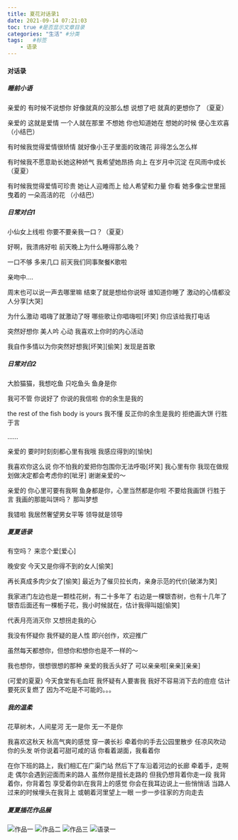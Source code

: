 ```yaml
---
title: 夏花对话录1
date: 2021-09-14 07:21:03
toc: true #是否显示文章目录
categories: "生活" #分类
tags:   #标签
    - 语录
---
```




#### 对话录

##### 睡前小语
亲爱的
有时候不说想你 
好像就真的没那么想
说想了吧
就真的更想你了
（夏夏）

亲爱的 这就是爱情
一个人就在那里
不想她 你也知道她在
想她的时候
便心生欢喜
（小结巴）

有时候我觉得爱情很矫情
就好像小王子里面的玫瑰花
非得怎么怎么样

有时候我不愿意助长她这种娇气
我希望她昂扬 向上
在岁月中沉淀
在风雨中成长
（夏夏）

有时候我觉得爱情可珍贵
她让人迎难而上
给人希望和力量 
你看 
她多像尘世里摇曳着的
一朵高洁的花
（小结巴）

##### 日常对白1
小仙女上线啦
你要不要亲我一口？（夏夏）

好啊，我溃疡好啦
前天晚上为什么睡得那么晚？

一口不够
多来几口
前天我们同事聚餐K歌啦

亲吻中....

周末也可以说一声去哪里嘛
结束了就是想给你说呀
谁知道你睡了
激动的心情都没人分享[大哭]

为什么激动
唱嗨了就激动了呀
哪些歌让你唱嗨啦[坏笑]
你应该给我打电话

突然好想你
美人吟
心动
我喜欢上你时的内心活动

我自作多情以为你突然好想我[坏笑][偷笑]
发现是首歌


##### 日常对白2 
大脸猫猫，我想吃鱼
只吃鱼头
鱼身是你

我可不管 你说好了
你说的我信啦
你的余生是我的

the rest of the fish body is yours
我不懂 反正你的余生是我的
拒绝画大饼
行胜于言

......

亲爱的
要时时刻刻都心里有我哦
我感应得到的[愉快]

我喜欢你这么说
你不怕我的爱把你包围你无法呼吸[坏笑]
我心里有你 我现在做规划做决定都会考虑你的[呲牙]
谢谢亲爱的～

亲爱的 你心里可要有我啊
鱼身都是你，心里当然都是你啦
不要给我画饼 行胜于言
我画的那能叫饼吗？
那叫梦想

我错啦 我居然奢望男女平等
领导就是领导

##### 夏夏语录
有空吗？
来恋个爱[爱心]

晚安安
今天又是你得不到的女人[偷笑]

再长真成多肉少女了[偷笑]
最近为了催贝拉长肉，亲身示范的代价[破涕为笑]

我家进门左边也是一颗桂花树，有二十多年了
右边是一棵银杏树，也有十几年了
银杏后面还有一棵栀子花，我小时候就在，估计我得叫姐[偷笑]

代表月亮消灭你
又想拐走我的心

我没有怀疑你
我怀疑的是人性
即兴创作，欢迎推广

虽然每天都想你，但想你和想你也是不一样的～

我也想你，很想很想的那种
亲爱的我舌头好了
可以亲亲啦[亲亲][亲亲]

(可爱的夏夏)
今天食堂有毛血旺
我怀疑有人要害我
我好不容易消下去的痘痘
估计要死灰复燃了
因为不吃是不可能的。。。


##### 我的温柔

花草树木，人间星河
无一是你 无一不是你


我喜欢这秋天
秋高气爽的感觉
穿一袭长衫
牵着你的手去公园里散步
任凉风吹动你的头发
听你说着可甜可咸的话
你看着湖面，我看着你

在你下班的路上，我们相汇在广渠门站
然后下了车沿着河边的长廊
牵着手，走啊走
偶尔会遇到迎面而来的路人
虽然你是擅长走路的
但我仍想背着你走一段
我背着你，你背着包
享受着你趴在我背上的感觉
你会在我耳边说上一些悄悄话
当路人过来的时候埋头在我背上
或朝着河里望上一眼
一步一步往家的方向走去

##### 夏夏插花作品展
![作品一](https://raw.githubusercontent.com/student2028/blog_markdown/master/img/chahua1.jpeg)
![作品二](https://raw.githubusercontent.com/student2028/blog_markdown/master/img/chahua2.jpeg)
![作品三](https://raw.githubusercontent.com/student2028/blog_markdown/master/img/chahua3.jpeg)
![语录一](https://raw.githubusercontent.com/student2028/blog_markdown/master/img/yulu1.png)
